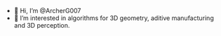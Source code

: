 - 👋 Hi, I’m @ArcherG007
- 👀 I’m interested in algorithms for 3D geometry, aditive manufacturing and 3D perception.

<!---
ArchakGoel/ArchakGoel is a ✨ special ✨ repository because its `README.md` (this file) appears on your GitHub profile.
You can click the Preview link to take a look at your changes.
--->

